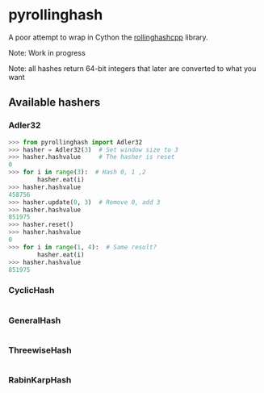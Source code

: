 # pyrollinghash

A poor attempt to wrap in Cython the [rollinghashcpp](https://github.com/lemire/rollinghashcpp) library.

Note: Work in progress

Note: all hashes return 64-bit integers that later are converted to what you want


## Available hashers

### Adler32

```python
>>> from pyrollinghash import Adler32
>>> hasher = Adler32(3)  # Set window size to 3
>>> hasher.hashvalue     # The hasher is reset
0
>>> for i in range(3):  # Hash 0, 1 ,2
        hasher.eat(i)
>>> hasher.hashvalue
458756
>>> hasher.update(0, 3)  # Remove 0, add 3
>>> hasher.hashvalue
851975
>>> hasher.reset()
>>> hasher.hashvalue
0
>>> for i in range(1, 4):  # Same result?
        hasher.eat(i)
>>> hasher.hashvalue
851975
```

### CyclicHash

```python
```


### GeneralHash

```python
```

### ThreewiseHash

```python
```

### RabinKarpHash

```python
```
